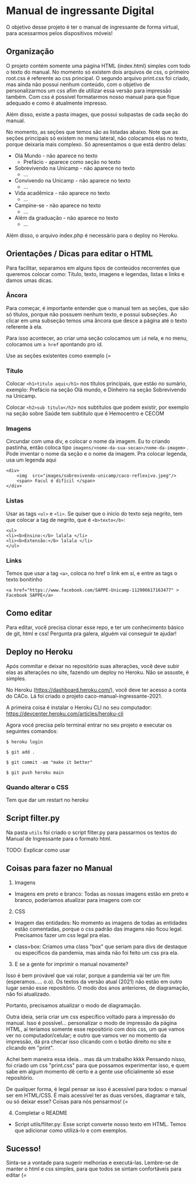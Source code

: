 # Manual de ingressante Digital

O objetivo desse projeto é ter o manual de ingressante de forma virtual, para acessarmos pelos dispositivos móveis!


## Organização
O projeto contém somente uma página HTML (index.html) simples com todo o texto do manual. No momento só existem dois arquivos de css, o primeiro root.css é referente ao css principal. O segundo arquivo print.css foi criado, mas ainda não possui nenhum conteúdo, com o objetivo de personalizarmos um css afim de utilizar essa versão para impressão também. Com css é possível formatarmos nosso manual para que fique adequado e como é atualmente impresso.

Além disso, existe a pasta images, que possui subpastas de cada seção do manual.

No momento, as seções que temos são as listadas abaixo. Note que as seções principais só existem no menu lateral, não colocamos elas no texto, porque deixaria mais complexo. Só apresentamos o que está dentro delas:

* Olá Mundo - não aparece no texto
    * Prefácio - aparece como seção no texto
* Sobrevivendo na Unicamp - não aparece no texto
    * ...
* Convivendo na Unicamp - não aparece no texto
    * ...
* Vida acadêmica - não aparece no texto
    * ...
* Campine-se - não aparece no texto
    * ...
* Além da graduação - não aparece no texto
    * ...

Além disso, o arquivo index.php é necessário para o deploy no Heroku.

## Orientações / Dicas para editar o HTML
Para facilitar, separamos em alguns tipos de conteúdos recorrentes que queremos colocar como: Título, texto, imagens e legendas, listas e links e damos umas dicas.


### Âncora
Para começar, é importante entender que o manual tem as seções, que são só títulos, porque não possuem nenhum texto, e possui subseções. Ao clicar em uma subseção temos uma âncora que desce a página até o texto referente à ela.

Para isso acontecer, ao criar uma seção colocamos um ```id``` nela, e no menu, colocamos um ```a href``` apontando pro id. 

Use as seções existentes como exemplo (=


### Título
Colocar ```<h1>titulo aqui</h1>``` nos títulos principais, que estão no sumário, exemplo: Prefácio na seção Olá mundo, e Dinheiro na seção Sobrevivendo na Unicamp.

Colocar ```<h2>sub titulo</h2>``` nos subtítulos que podem existir, por exemplo na seção sobre Saúde tem subtítulo que é Hemocentro e CECOM


### Imagens
Circundar com uma div, e colocar o nome da imagem. Eu to criando pastinha, então coloca tipo ```imagens/<nome-da-sua-secao>/nome-da-imagem>``` . Pode inventar o nome da seção e o nome da imagem. Pra colocar legenda, usa um <span> legenda aqui </span>

```
<div>
    <img  src="images/sobrevivendo-unicamp/caco-reflexivo.jpeg"/>
    <span> Facul é difícil </span>
</div>
```

### Listas
Usar as tags ```<ul>``` e ```<li>```. Se quiser que o inicio do texto seja negrito, tem que colocar a tag de negrito, que é ```<b>texto</b>```:

```
<ul>
<li><b>Ensino:</b> lalala </li>
<li><b>Extensão:</b> lalala </li>
</ul>
```


### Links
Temos que usar a tag ```<a>```, coloca no href o link em si, e entre as tags o texto bonitinho
```
<a href="https://www.facebook.com/SAPPE-Unicamp-112906617163477" > Facebook SAPPE</a>
```

## Como editar
Para editar, você precisa clonar esse repo, e ter um conhecimento básico de git, html e css! Pergunta pra galera, alguém vai conseguir te ajudar!


## Deploy no Heroku
Após commitar e deixar no repositório suas alterações, você deve subir elas as alterações no site, fazendo um deploy no Heroku. Não se assuste, é simples.

No Heroku (https://dashboard.heroku.com/), você deve ter acesso a conta do CACo. Lá foi criado o projeto caco-manual-ingressante-2021.

A primeira coisa é instalar o Heroku CLI no seu computador: https://devcenter.heroku.com/articles/heroku-cli

Agora você precisa pelo terminal entrar no seu projeto e executar os seguintes comandos:

```$ heroku login```

```$ git add .```

```$ git commit -am "make it better"```

```$ git push heroku main```

### Quando alterar o CSS
Tem que dar um restart no heroku


## Script filter.py

Na pasta ```utils``` foi criado o script filter.py para passarmos os textos do Manual de Ingressante para o formato html.

TODO: Explicar como usar 

## Coisas para fazer no Manual
1. Imagens
* Imagens em preto e branco: Todas as nossas imagens estão em preto e branco, poderíamos atualizar para imagens com cor

2. CSS
* Imagem das entidades: No momento as imagens de todas as entidades estão comentadas, porque o css padrão das imagens não ficou legal. Precisamos fazer um css legal pra elas.

* class=box: Criamos uma class "box" que seriam para divs de destaque ou específicos da pandemia, mas ainda não foi feito um css pra ela.

3. E se a gente for imprimir o manual novamente?

Isso é bem provável que vai rolar, porque a pandemia vai ter um fim (esperamos..... o.o). Os textos da versão atual (2021) não estão em outro lugar senão esse repositório. O modo dos anos anteriores, de diagramação, não foi atualizado.

Portanto, precisamos atualizar o modo de diagramação.

Outra ideia, seria criar um css específico voltado para a impressão do manual. Isso é possível... personalizar o modo de impressão da página HTML, aí teríamos somente esse repositório com dois css, um que vamos ver no computador/celular; e outro que vamos ver no momento da impressão, dá pra checar isso clicando com o botão direito no site e clicando em "print". 

Achei bem maneira essa ideia... mas dá um trabalho kkkk Pensando nisso, foi criado um css "print.css" para que possamos experimentar isso, e quem sabe em algum momento dê certo e a gente use oficialmente só esse repositório. 

De qualquer forma, é legal pensar se isso é acessível para todos: o manual ser em HTML/CSS. É mais acessível ter as duas versões, diagramar e tals, ou só deixar esse? Coisas para nós pensarmos! (=

4. Completar o README
* Script utils/filter.py: Esse script converte nosso texto em HTML. Temos que adicionar como utilizá-lo e com exemplos.

## Sucesso!
Sinta-se a vontade para sugerir melhorias e executá-las. Lembre-se de manter o html e css simples, para que todos se sintam confortáveis para editar (=




